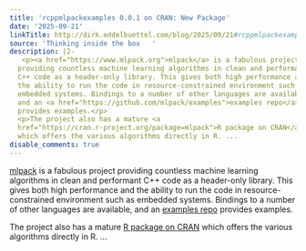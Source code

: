 ```yaml
---
title: 'rcppmlpackexamples 0.0.1 on CRAN: New Package'
date: '2025-09-21'
linkTitle: http://dirk.eddelbuettel.com/blog/2025/09/21#rcppmlpackexamples_0.0.1
source: 'Thinking inside the box   '
description: |2-
   <p><a href="https://www.mlpack.org">mlpack</a> is a fabulous project
  providing countless machine learning algorithms in clean and performant
  C++ code as a header-only library. This gives both high performance and
  the ability to run the code in resource-constrained environment such as
  embedded systems. Bindings to a number of other languages are available,
  and an <a href="https://github.com/mlpack/examples">examples repo</a>
  provides examples.</p>
  <p>The project also has a mature <a
  href="https://cran.r-project.org/package=mlpack">R package on CRAN</a>
  which offers the various algorithms directly in R. ...
disable_comments: true
---
```

 <p><a href="https://www.mlpack.org">mlpack</a> is a fabulous project
providing countless machine learning algorithms in clean and performant
C++ code as a header-only library. This gives both high performance and
the ability to run the code in resource-constrained environment such as
embedded systems. Bindings to a number of other languages are available,
and an <a href="https://github.com/mlpack/examples">examples repo</a>
provides examples.</p>
<p>The project also has a mature <a
href="https://cran.r-project.org/package=mlpack">R package on CRAN</a>
which offers the various algorithms directly in R. ...